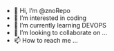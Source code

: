 - 👋 Hi, I’m @znoRepo
- 👀 I’m interested in coding
- 🌱 I’m currently learning DEVOPS
- 💞️ I’m looking to collaborate on ...
- 📫 How to reach me ...

<!---
znoRepo/znoRepo is a ✨ special ✨ repository because its `README.md` (this file) appears on your GitHub profile.
You can click the Preview link to take a look at your changes.
--->
